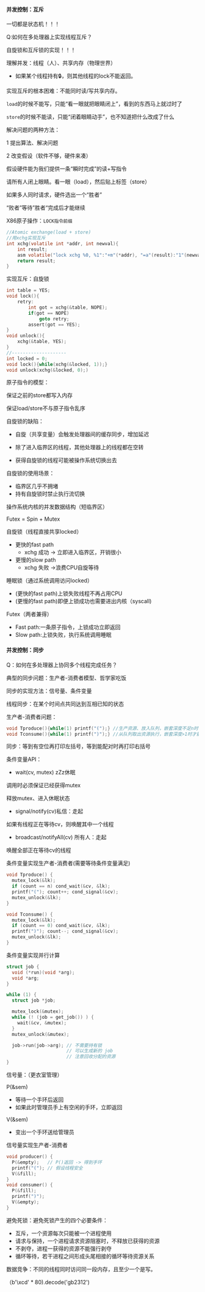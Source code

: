 #### 并发控制：互斥

一切都是状态机！！！

Q:如何在多处理器上实现线程互斥？

自旋锁和互斥锁的实现！！！

理解并发：线程（人）、共享内存（物理世界）

* 如果某个线程持有🔒，则其他线程的lock不能返回。

实现互斥的根本困难：不能同时读/写共享内存。

`load`的时候不能写，只能“看一眼就把眼睛闭上”，看到的东西马上就过时了

`store`的时候不能读，只能“闭着眼睛动手”，也不知道把什么改成了什么

解决问题的两种方法：

1 提出算法、解决问题

2 改变假设（软件不够，硬件来凑）

假设硬件能为我们提供一条“瞬时完成”的读+写指令

请所有人闭上眼睛。看一眼（load），然后贴上标签（store）

如果多人同时请求，硬件选出一个“胜者”

“败者”等待”胜者“完成后才能继续

X86原子操作：`LOCK指令前缀`

```c
//Atomic exchange(load + store)
//用xchg实现互斥
int xchg(volatile int *addr, int newval){
    int result;
    asm volatile("lock xchg %0, %1":"+m"(*addr), "=a"(result):"1"(newval));
    return result;
}
```

实现互斥：自旋锁

```c
int table = YES;
void lock(){
    retry:
    	int got = xchg(&table, NOPE);
    	if(got == NOPE)
            goto retry;
    	assert(got == YES);
}
void unlock(){
    xchg(&table, YES);
}
//--------------------
int locked = 0;
void lock(){while(xchg(&locked, 1));}
void unlock(xchg(&locked, 0);)
```

原子指令的模型：

保证之前的store都写入内存

保证load/store不与原子指令乱序

自旋锁的缺陷：

* 自旋（共享变量）会触发处理器间的缓存同步，增加延迟

* 除了进入临界区的线程，其他处理器上的线程都在空转

* 获得自旋锁的线程可能被操作系统切换出去

自旋锁的使用场景：

* 临界区几乎不拥堵
* 持有自旋锁时禁止执行流切换

操作系统内核的并发数据结构（短临界区）

Futex = Spin + Mutex

自旋锁（线程直接共享locked）

* 更快的fast path
  * xchg 成功 → 立即进入临界区，开销很小
* 更慢的slow path
  * xchg 失败 →浪费CPU自旋等待

睡眠锁（通过系统调用访问locked）

* (更快的fast path)上锁失败线程不再占用CPU
* (更慢的fast path)即便上锁成功也需要进出内核（syscall)

Futex（两者兼得）

* Fast path:一条原子指令，上锁成功立即返回
* Slow path:上锁失败，执行系统调用睡眠

#### 并发控制：同步

Q：如何在多处理器上协同多个线程完成任务？

典型的同步问题：生产者-消费者模型、哲学家吃饭

同步的实现方法：信号量、条件变量

线程同步：在某个时间点共同达到互相已知的状态

生产者-消费者问题：

```c
void Tproduce(){while(1) printf("(");} //生产资源、放入队列，嵌套深度不足n时才能打印
void Tconsume(){while(1) printf(")");} //从队列取出资源执行，嵌套深度>1时才能打印
```

同步：等到有空位再打印左括号，等到能配对时再打印右括号

条件变量API：

* wait(cv, mutex) zZz休眠

调用时必须保证已经获得mutex

释放mutex、进入休眠状态

* signal/notify(cv)私信：走起

如果有线程正在等待cv，则唤醒其中一个线程

* broadcast/notifyAll(cv) 所有人：走起

唤醒全部正在等待cv的线程

条件变量实现生产者-消费者(需要等待条件变量满足)

```c
void Tproduce() {
  mutex_lock(&lk);
  if (count == n) cond_wait(&cv, &lk);
  printf("("); count++; cond_signal(&cv);
  mutex_unlock(&lk);
}

void Tconsume() {
  mutex_lock(&lk);
  if (count == 0) cond_wait(&cv, &lk);
  printf(")"); count--; cond_signal(&cv);
  mutex_unlock(&lk);
}
```

条件变量实现并行计算

```c
struct job {
  void (*run)(void *arg);
  void *arg;
}

while (1) {
  struct job *job;

  mutex_lock(&mutex);
  while (! (job = get_job()) ) {
    wait(&cv, &mutex);
  }
  mutex_unlock(&mutex);

  job->run(job->arg); // 不需要持有锁
                      // 可以生成新的 job
                      // 注意回收分配的资源
}
```

信号量：（更衣室管理）

P(&sem) 

* 等待一个手环后返回
* 如果此时管理员手上有空闲的手环，立即返回

V(&sem)

* 变出一个手环送给管理员

信号量实现生产者-消费者

```c
void producer() {
  P(&empty);   // P()返回 -> 得到手环
  printf("("); // 假设线程安全
  V(&fill);
}
void consumer() {
  P(&fill);
  printf(")");
  V(&empty);
}
```

避免死锁：避免死锁产生的四个必要条件：

* 互斥，一个资源每次只能被一个进程使用
* 请求与保持，一个进程请求资源阻塞时，不释放已获得的资源
* 不剥夺，进程一获得的资源不能强行剥夺
* 循环等待，若干进程之间形成头尾相接的循环等待资源关系

数据竞争：不同的线程同时访问同一段内存，且至少一个是写。

（b'\xcd' * 80).decode('gb2312')
